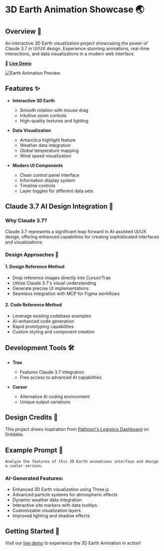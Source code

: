 # 3D Earth Animation Showcase 🌏

## Overview 🎯

An interactive 3D Earth visualization project showcasing the power of Claude 3.7 in UI/UX design. Experience stunning animations, real-time interactions, and data visualizations in a modern web interface.

🔗 **[Live Demo](https://3d-earth.hqman.us)**

![Earth Animation Preview](https://cdn.dribbble.com/userupload/16529069/file/original-50b9e3666563283964f58d72ee83d73b.png?resize=2400x1800&vertical=center)

## Features ✨

- **Interactive 3D Earth**
  - Smooth rotation with mouse drag
  - Intuitive zoom controls
  - High-quality textures and lighting
  
- **Data Visualization**
  - Antarctica highlight feature
  - Weather data integration
  - Global temperature mapping
  - Wind speed visualization
  
- **Modern UI Components**
  - Clean control panel interface
  - Information display system
  - Timeline controls
  - Layer toggles for different data sets

## Claude 3.7 AI Design Integration 🤖

### Why Claude 3.7? 

Claude 3.7 represents a significant leap forward in AI-assisted UI/UX design, offering enhanced capabilities for creating sophisticated interfaces and visualizations.

### Design Approaches 🎨

#### 1. Design Reference Method
- Drop reference images directly into Cursor/Trae
- Utilize Claude 3.7's visual understanding
- Generate precise UI implementations
- Seamless integration with MCP for Figma workflows

#### 2. Code Reference Method
- Leverage existing codebase examples
- AI-enhanced code generation
- Rapid prototyping capabilities
- Custom styling and component creation

## Development Tools 🛠️

- **Trae**
  - Features Claude 3.7 integration
  - Free access to advanced AI capabilities
  
- **Cursor**
  - Alternative AI coding environment
  - Unique output variations

## Design Credits 🎨

This project draws inspiration from [Pathport's Logistics Dashboard](https://dribbble.com/shots/24841635-Dashboard-for-a-Logistics-Product-Pathport) on Dribbble.

## Example Prompt 📝

```prompt
Analyze the features of this 3D Earth animations interface and design a cooler version.
```

### AI-Generated Features:
- Enhanced 3D Earth visualization using Three.js
- Advanced particle systems for atmospheric effects
- Dynamic weather data integration
- Interactive site markers with data tooltips
- Customizable visualization layers
- Improved lighting and shadow effects

## Getting Started 🚀

Visit our [live demo](https://3d-earth.hqman.us) to experience the 3D Earth Animation in action!


